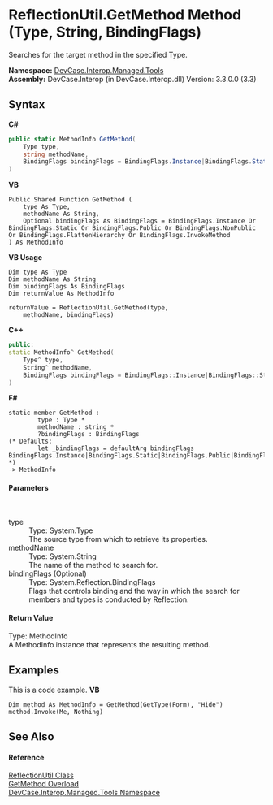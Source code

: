 # ReflectionUtil.GetMethod Method (Type, String, BindingFlags)
 

Searches for the target method in the specified Type.

**Namespace:**&nbsp;<a href="N_DevCase_Interop_Managed_Tools">DevCase.Interop.Managed.Tools</a><br />**Assembly:**&nbsp;DevCase.Interop (in DevCase.Interop.dll) Version: 3.3.0.0 (3.3)

## Syntax

**C#**<br />
``` C#
public static MethodInfo GetMethod(
	Type type,
	string methodName,
	BindingFlags bindingFlags = BindingFlags.Instance|BindingFlags.Static|BindingFlags.Public|BindingFlags.NonPublic|BindingFlags.FlattenHierarchy|BindingFlags.InvokeMethod
)
```

**VB**<br />
``` VB
Public Shared Function GetMethod ( 
	type As Type,
	methodName As String,
	Optional bindingFlags As BindingFlags = BindingFlags.Instance Or BindingFlags.Static Or BindingFlags.Public Or BindingFlags.NonPublic Or BindingFlags.FlattenHierarchy Or BindingFlags.InvokeMethod
) As MethodInfo
```

**VB Usage**<br />
``` VB Usage
Dim type As Type
Dim methodName As String
Dim bindingFlags As BindingFlags
Dim returnValue As MethodInfo

returnValue = ReflectionUtil.GetMethod(type, 
	methodName, bindingFlags)
```

**C++**<br />
``` C++
public:
static MethodInfo^ GetMethod(
	Type^ type, 
	String^ methodName, 
	BindingFlags bindingFlags = BindingFlags::Instance|BindingFlags::Static|BindingFlags::Public|BindingFlags::NonPublic|BindingFlags::FlattenHierarchy|BindingFlags::InvokeMethod
)
```

**F#**<br />
``` F#
static member GetMethod : 
        type : Type * 
        methodName : string * 
        ?bindingFlags : BindingFlags 
(* Defaults:
        let _bindingFlags = defaultArg bindingFlags BindingFlags.Instance|BindingFlags.Static|BindingFlags.Public|BindingFlags.NonPublic|BindingFlags.FlattenHierarchy|BindingFlags.InvokeMethod
*)
-> MethodInfo 

```


#### Parameters
&nbsp;<dl><dt>type</dt><dd>Type: System.Type<br />The source type from which to retrieve its properties.</dd><dt>methodName</dt><dd>Type: System.String<br />The name of the method to search for.</dd><dt>bindingFlags (Optional)</dt><dd>Type: System.Reflection.BindingFlags<br />Flags that controls binding and the way in which the search for members and types is conducted by Reflection.</dd></dl>

#### Return Value
Type: MethodInfo<br />A MethodInfo instance that represents the resulting method.

## Examples
This is a code example. 
**VB**<br />
``` VB
Dim method As MethodInfo = GetMethod(GetType(Form), "Hide")
method.Invoke(Me, Nothing)
```


## See Also


#### Reference
<a href="T_DevCase_Interop_Managed_Tools_ReflectionUtil">ReflectionUtil Class</a><br /><a href="Overload_DevCase_Interop_Managed_Tools_ReflectionUtil_GetMethod">GetMethod Overload</a><br /><a href="N_DevCase_Interop_Managed_Tools">DevCase.Interop.Managed.Tools Namespace</a><br />